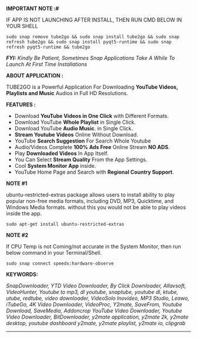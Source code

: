 **IMPORTANT NOTE :#**

IF APP IS NOT LAUNCHING AFTER INSTALL, THEN RUN CMD BELOW IN YOUR SHELL

    sudo snap remove tube2go && sudo snap install tube2go && sudo snap refresh tube2go && sudo snap install pyqt5-runtime && sudo snap refresh pyqt5-runtime && tube2go

***FYI:***  *Kindly Be Patient, Sometimes Snap Applications Take A While To Launch At First Time Installations*

**ABOUT APPLICATION :**

TUBE2GO is a Powerful Application For Downloading **YouTube Videos, Playlists and Music** Audios in Full HD Resolutions.


**FEATURES :** 

 - Download **YouTube Videos in One Click** with Different Formats.
 - Download YouTube **Whole Playlist** in Single Click. 
 - Download YouTube  **Audio Music**. in Single Click.
 - **Stream Youtube Videos** Online Without Download.
 - YouTube **Search Suggestion** For Search Whole Youtube
 - Audio/Videos Complete **100% Ads Free** Online Stream **NO ADS**.
 - Play **Downloaded Videos** In App Itself.
 - You Can Select **Stream Quality** From the App Settings.
 - Cool **System Monitor App** inside.
 - YouTube Home Page and Search with **Regional Country Support**.


**NOTE  #1**

ubuntu-restricted-extras package allows users to install ability to play popular non-free media formats, including DVD, MP3, Quicktime, and Windows Media formats. without this you would not be able to play videos inside the app.

    sudo apt-get install ubuntu-restricted-extras

**NOTE  #2**  

If CPU Temp is not Coming/not accurate in the System Monitor, then run below command in your Terminal/Shell.

    sudo snap connect speedx:hardware-observe

**KEYWORDS:** 

*SnapDownloader, YTD Video Downloader, By Click Downloader, Allavsoft, VideoHunter, Youtube to mp3, dl youtube, snaptube, youtube dl, ktube, utube, redtube, video downloader, VideoSolo Inovideo, MP3 Studio, Leawo, iTubeGo, 4K Video Downloader, VideoProc, Y2mate, SaveFrom, Youtube Download, SaveMedia, Addoncrop YouTube Video Downloader, Youtube Video Downloader, BitDownloader,  y2mate application, y2mate 2k, y2mate desktop, youtube dashboard y2mate, y2mate playlist, y2mate io, clipgrab*

---------------------------------------------------------------------------------------------------------------------------------------------
